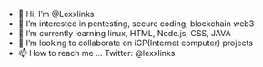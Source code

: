 - 👋 Hi, I’m @Lexxlinks
- 👀 I’m interested in pentesting, secure coding, blockchain web3
- 🌱 I’m currently learning linux, HTML, Node.js, CSS, JAVA
- 💞️ I’m looking to collaborate on iCP(Internet computer) projects
- 📫 How to reach me ... Twitter: @lexxlinks

<!---
Lexxlinks/Lexxlinks is a ✨ special ✨ repository because its `README.md` (this file) appears on your GitHub profile.
You can click the Preview link to take a look at your changes.
--->
